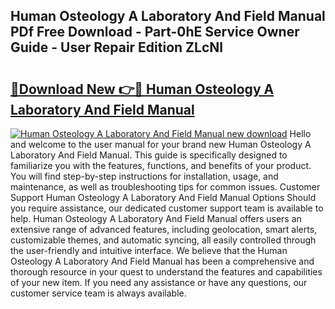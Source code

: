 ## Human Osteology A Laboratory And Field Manual PDf Free Download - Part-0hE Service Owner Guide - User Repair Edition ZLcNl

# <h2><a href="http://bc32913.oget.top/?id=Human+Osteology+A+Laboratory+And+Field+Manual">🔗Download New 👉🔴 Human Osteology A Laboratory And Field Manual</a></h2>

[![Human Osteology A Laboratory And Field Manual new download](https://i.imgur.com/5g1atiW.png)](http://bc32913.oget.top/?id=Human+Osteology+A+Laboratory+And+Field+Manual)
Hello and welcome to the user manual for your brand new Human Osteology A Laboratory And Field Manual. This guide is specifically designed to familiarize you with the features, functions, and benefits of your product. You will find step-by-step instructions for installation, usage, and maintenance, as well as troubleshooting tips for common issues. Customer Support Human Osteology A Laboratory And Field Manual Options Should you require assistance, our dedicated customer support team is available to help. Human Osteology A Laboratory And Field Manual offers users an extensive range of advanced features, including geolocation, smart alerts, customizable themes, and automatic syncing, all easily controlled through the user-friendly and intuitive interface. We believe that the Human Osteology A Laboratory And Field Manual has been a comprehensive and thorough resource in your quest to understand the features and capabilities of your new item. If you need any assistance or have any questions, our customer service team is always available.
